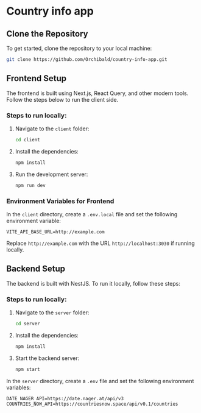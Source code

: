 # Country info app

## Clone the Repository

To get started, clone the repository to your local machine:

```bash
git clone https://github.com/Orchibald/country-info-app.git
```

## Frontend Setup

The frontend is built using Next.js, React Query, and other modern tools. Follow the steps below to run the client side.

### Steps to run locally:

1. Navigate to the `client` folder:
   ```bash
   cd client
   ```

2. Install the dependencies:
   ```bash
   npm install
   ```

3. Run the development server:
   ```bash
   npm run dev
   ```

### Environment Variables for Frontend

In the `client` directory, create a `.env.local` file and set the following environment variable:

```env
VITE_API_BASE_URL=http://example.com
```

Replace `http://example.com` with the URL `http://localhost:3030` if running locally.

## Backend Setup

The backend is built with NestJS. To run it locally, follow these steps:

### Steps to run locally:

1. Navigate to the `server` folder:
   ```bash
   cd server
   ```

2. Install the dependencies:
   ```bash
   npm install
   ```

3. Start the backend server:
   ```bash
   npm start
   ```

In the `server` directory, create a `.env` file and set the following environment variables:

```env
DATE_NAGER_API=https://date.nager.at/api/v3
COUNTRIES_NOW_API=https://countriesnow.space/api/v0.1/countries
```